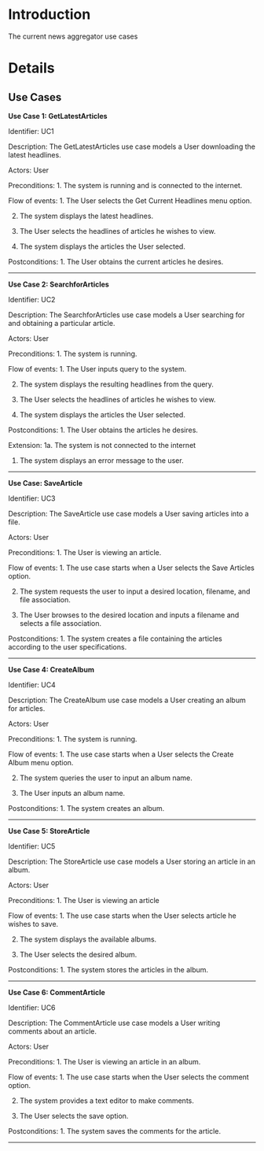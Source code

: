 # Introduction #

The current news aggregator use cases

# Details #

## **Use Cases** ##

**Use Case 1: GetLatestArticles**

Identifier:	UC1

Description:	The GetLatestArticles use case models a User downloading the latest headlines.

Actors:	User

Preconditions:	1.	The system is running and is connected to the internet.

Flow of events:	1.	The User selects the Get Current Headlines menu option.

2.	The system displays the latest headlines.

3.	The User selects the headlines of articles he wishes to view.

4.	The system displays the articles the User selected.

Postconditions:	1. The User obtains the current articles he desires.


---


**Use Case 2: SearchforArticles**

Identifier:	UC2

Description:	The SearchforArticles use case models a User searching for and obtaining a particular article.

Actors:	User

Preconditions:	1.	The system is running.

Flow of events:	1.	The User inputs query to the system.

2.	The system displays the resulting headlines from the query.

3.	The User selects the headlines of articles he wishes to view.

4.	The system displays the articles the User selected.

Postconditions:	       1.   The User obtains the articles he desires.

Extension:	       1a. The system is not connected to the internet

  1. The system displays an error message to the user.


---


**Use Case: SaveArticle**

Identifier:	UC3

Description:	The SaveArticle use case models a User saving articles into a file.

Actors:	User

Preconditions:	1.	The User is viewing an article.

Flow of events:	1.	The use case starts when a User selects the Save Articles option.

2.	The system requests the user to input a desired location, filename, and file
association.

3.	The User browses to the desired location and inputs a filename and selects a file association.

Postconditions:	   1.  The system creates a file containing the articles according to the user specifications.


---


**Use Case 4: CreateAlbum**

Identifier:	UC4

Description:	The CreateAlbum use case models a User creating an album for articles.

Actors:	User

Preconditions:	1.	The system is running.

Flow of events:	1.	The use case starts when a User selects the Create Album menu
option.

2.	The system queries the user to input an album name.

3.	The User inputs an album name.

Postconditions:	       1.   The system creates an album.

---


**Use Case 5: StoreArticle**

Identifier:	UC5

Description:	The StoreArticle use case models a User storing an article in an album.

Actors:	User

Preconditions:	1.	The User is viewing an article

Flow of events:	1.	The use case starts when the User selects article he wishes to save.

2.	The system displays the available albums.

3.	The User selects the desired album.

Postconditions:	       1.   The system stores the articles in the album.


---

**Use Case 6: CommentArticle**

Identifier:	UC6

Description:	The CommentArticle use case models a User writing comments about an article.

Actors:	User

Preconditions:	1.	The User is viewing an article in an album.

Flow of events:	1.	The use case starts when the User selects the comment option.

2.	The system provides a text editor to make comments.

3.	The User selects the save option.

Postconditions:	       1.   The system saves the comments for the article.


---
